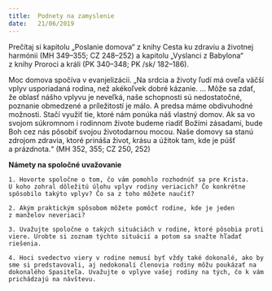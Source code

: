 ```yaml
---
title:  Podnety na zamyslenie
date:   21/06/2019
---
```


Prečítaj si kapitolu „Poslanie domova“ z knihy Cesta ku zdraviu a životnej harmónii (MH 349–355; CZ 248–252) a kapitolu „Vyslanci z Babylona“ z knihy Proroci a králi (PK 340–348; PK /sk/ 182–186).

Moc domova spočíva v evanjelizácii. „Na srdcia a životy ľudí má oveľa väčší vplyv usporiadaná rodina, než akékoľvek dobré kázanie. ... Môže sa zdať, že oblasť nášho vplyvu je neveľká, naše schopnosti sú nedostatočné, poznanie obmedzené a príležitostí je málo. A predsa máme obdivuhodné možnosti. Stačí využiť tie, ktoré nám ponúka náš vlastný domov. Ak sa vo svojom súkromnom i rodinnom živote budeme riadiť Božími zásadami, bude Boh cez nás pôsobiť svojou životodarnou mocou. Naše domovy sa stanú zdrojom zdravia, ktoré prináša život, krásu a úžitok tam, kde je púšť a prázdnota.“ (MH 352, 355; CZ 250, 252)

**Námety na spoločné uvažovanie**

`1.	Hovorte spoločne o tom, čo vám pomohlo rozhodnúť sa pre Krista. U koho zohral dôležitú úlohu vplyv rodiny veriacich? Čo konkrétne spôsobilo takýto vplyv? Čo sa z toho môžete naučiť?`

`2.	Akým praktickým spôsobom môžete pomôcť rodine, kde je jeden z manželov neveriaci?`

`3.	Uvažujte spoločne o takých situáciách v rodine, ktoré pôsobia proti viere. Urobte si zoznam týchto situácií a potom sa snažte hľadať riešenia.`

`4.	Hoci svedectvo viery v rodine nemusí byť vždy také dokonalé, ako by sme si predstavovali, aj nedokonalí členovia rodiny môžu poukázať na dokonalého Spasiteľa. Uvažujte o vplyve vašej rodiny na tých, čo k vám prichádzajú na návštevu.`